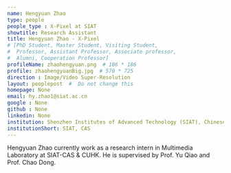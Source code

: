 ```yaml
---
name: Hengyuan Zhao
type: people
people_type : X-Pixel at SIAT
showtitle: Research Assistant
title: Hengyuan Zhao - X-Pixel
# [PhD Student, Master Student, Visiting Student,
#  Professor, Assistant Professor, Associate professor,
#  Alumni, Cooperation Professor]
profileName: zhaohengyuan.png  # 186 * 186
profile: zhaohengyuanBig.jpg  # 570 * 725
direction : Image/Video Super-Resolution
layout: peoplepost  #  Do not change this
homepage: None
email: hy.zhao1@siat.ac.cn
google : None
github : None
linkedin: None
institution: Shenzhen Institutes of Advanced Technology (SIAT), Chinese Academy of Sciences (CAS)
institutionShort: SIAT, CAS
---
```

Hengyuan Zhao currently work as a research intern in Multimedia Laboratory at SIAT-CAS & CUHK. He is supervised by Prof. Yu Qiao and Prof. Chao Dong. 

